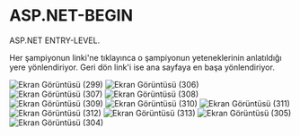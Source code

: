 # ASP.NET-BEGIN
ASP.NET ENTRY-LEVEL.

Her şampiyonun linki'ne tıklayınca o şampiyonun yeteneklerinin anlatıldığı yere yönlendiriyor.
Geri dön link'i ise ana sayfaya en başa yönlendiriyor.

![Ekran Görüntüsü (299)](https://github.com/mhmdsrt/ASP.NET-BEGIN/assets/164398109/4d7d8af7-606e-498c-999a-433af89c3c66)
![Ekran Görüntüsü (306)](https://github.com/mhmdsrt/ASP.NET-BEGIN/assets/164398109/05793dca-066a-484f-96e5-89e208cf729b)
![Ekran Görüntüsü (307)](https://github.com/mhmdsrt/ASP.NET-BEGIN/assets/164398109/d6284985-9a44-4e53-9dcf-81ac6957234d)
![Ekran Görüntüsü (308)](https://github.com/mhmdsrt/ASP.NET-BEGIN/assets/164398109/eb55617e-12e8-404a-9f41-d0720a8b8a6b)
![Ekran Görüntüsü (309)](https://github.com/mhmdsrt/ASP.NET-BEGIN/assets/164398109/583a295c-eb6d-4005-8b8e-d5860cd5bb81)
![Ekran Görüntüsü (310)](https://github.com/mhmdsrt/ASP.NET-BEGIN/assets/164398109/29ad4e93-9c94-422a-b1e4-af8033c2dd1f)
![Ekran Görüntüsü (311)](https://github.com/mhmdsrt/ASP.NET-BEGIN/assets/164398109/0e162e21-ca85-4baf-891c-496c7a8e6447)
![Ekran Görüntüsü (312)](https://github.com/mhmdsrt/ASP.NET-BEGIN/assets/164398109/4d9acf93-66e3-4dc5-999f-53126cbbf5f7)
![Ekran Görüntüsü (313)](https://github.com/mhmdsrt/ASP.NET-BEGIN/assets/164398109/246eda2c-fee9-4879-8026-9df0d74f9623)
![Ekran Görüntüsü (305)](https://github.com/mhmdsrt/ASP.NET-BEGIN/assets/164398109/6915b789-c628-49e0-affb-bad8d0e6470d)
![Ekran Görüntüsü (304)](https://github.com/mhmdsrt/ASP.NET-BEGIN/assets/164398109/b64fe856-5090-41b4-8fa7-15ac3a178154)
